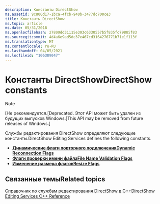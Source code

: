 ```yaml
---
description: Константы DirectShow
ms.assetid: 9c800d17-1bca-4fcb-940b-3477dc700ce3
title: Константы DirectShow
ms.topic: article
ms.date: 05/31/2018
ms.openlocfilehash: 27800dd31115e303c6330557b5f835fc79885f83
ms.sourcegitcommit: 4d4a6e9ad5de37e467cd3164276771b71e1f113f
ms.translationtype: MT
ms.contentlocale: ru-RU
ms.lasthandoff: 04/05/2021
ms.locfileid: "106389047"
---
```

# <a name="directshow-constants"></a><span data-ttu-id="26df9-103">Константы DirectShow</span><span class="sxs-lookup"><span data-stu-id="26df9-103">DirectShow constants</span></span>

> [!Note]  
> <span data-ttu-id="26df9-104">\[Не рекомендуется.</span><span class="sxs-lookup"><span data-stu-id="26df9-104">\[Deprecated.</span></span> <span data-ttu-id="26df9-105">Этот API может быть удален из будущих выпусков Windows.\]</span><span class="sxs-lookup"><span data-stu-id="26df9-105">This API may be removed from future releases of Windows.\]</span></span>

 

<span data-ttu-id="26df9-106">Службы редактирования DirectShow определяют следующие константы.</span><span class="sxs-lookup"><span data-stu-id="26df9-106">DirectShow Editing Services defines the following constants.</span></span>

-   [<span data-ttu-id="26df9-107">**Динамические флаги повторного подключения**</span><span class="sxs-lookup"><span data-stu-id="26df9-107">**Dynamic Reconnection Flags**</span></span>](dynamic-reconnection-flags.md)
-   [<span data-ttu-id="26df9-108">**Флаги проверки имени файла**</span><span class="sxs-lookup"><span data-stu-id="26df9-108">**File Name Validation Flags**</span></span>](file-name-validation-flags.md)
-   [<span data-ttu-id="26df9-109">**Изменение размера флагов**</span><span class="sxs-lookup"><span data-stu-id="26df9-109">**Resize Flags**</span></span>](resize-flags.md)

## <a name="related-topics"></a><span data-ttu-id="26df9-110">Связанные темы</span><span class="sxs-lookup"><span data-stu-id="26df9-110">Related topics</span></span>

<dl> <dt>

[<span data-ttu-id="26df9-111">Справочник по службам редактирования DirectShow в C++</span><span class="sxs-lookup"><span data-stu-id="26df9-111">DirectShow Editing Services C++ Reference</span></span>](directshow-editing-services-c---reference.md)
</dt> </dl>

 

 



